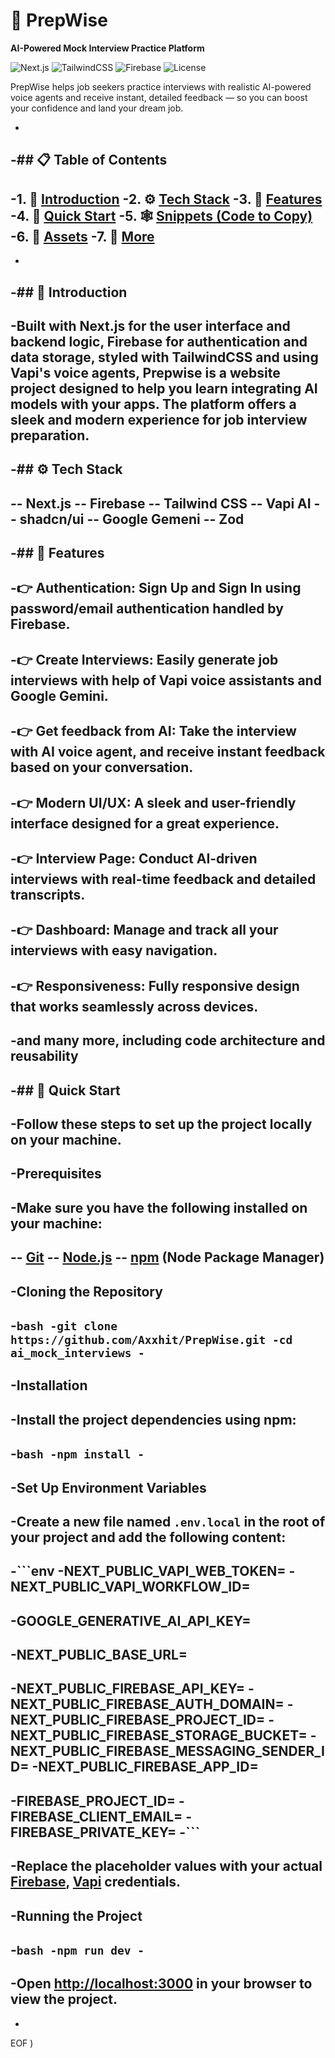 # 🎯 PrepWise

**AI-Powered Mock Interview Practice Platform**

![Next.js](https://img.shields.io/badge/Next.js-000?style=for-the-badge&logo=next.js&logoColor=white)
![TailwindCSS](https://img.shields.io/badge/Tailwind_CSS-06B6D4?style=for-the-badge&logo=tailwindcss&logoColor=white)
![Firebase](https://img.shields.io/badge/Firebase-FFCA28?style=for-the-badge&logo=firebase&logoColor=white)
![License](https://img.shields.io/github/license/yourusername/prepwise?style=for-the-badge)

PrepWise helps job seekers practice interviews with realistic AI-powered voice agents and receive instant, detailed feedback — so you can boost your confidence and land your dream job.


-
-## 📋 <a name="table">Table of Contents</a>
-
-1. 🤖 [Introduction](#introduction)
-2. ⚙️ [Tech Stack](#tech-stack)
-3. 🔋 [Features](#features)
-4. 🤸 [Quick Start](#quick-start)
-5. 🕸️ [Snippets (Code to Copy)](#snippets)
-6. 🔗 [Assets](#links)
-7. 🚀 [More](#more)
-
-
-## <a name="introduction">🤖 Introduction</a>
-
-Built with Next.js for the user interface and backend logic, Firebase for authentication and data storage, styled with TailwindCSS and using Vapi's voice agents, Prepwise is a website project designed to help you learn integrating AI models with your apps. The platform offers a sleek and modern experience for job interview preparation.
-
-## <a name="tech-stack">⚙️ Tech Stack</a>
-
-- Next.js
-- Firebase
-- Tailwind CSS
-- Vapi AI
-- shadcn/ui
-- Google Gemeni
-- Zod
-
-## <a name="features">🔋 Features</a>
-
-👉 **Authentication**: Sign Up and Sign In using password/email authentication handled by Firebase.
-
-👉 **Create Interviews**: Easily generate job interviews with help of Vapi voice assistants and Google Gemini.
-
-👉 **Get feedback from AI**: Take the interview with AI voice agent, and receive instant feedback based on your conversation.
-
-👉 **Modern UI/UX**: A sleek and user-friendly interface designed for a great experience.
-
-👉 **Interview Page**: Conduct AI-driven interviews with real-time feedback and detailed transcripts.
-
-👉 **Dashboard**: Manage and track all your interviews with easy navigation.
-
-👉 **Responsiveness**: Fully responsive design that works seamlessly across devices.
-
-and many more, including code architecture and reusability
-
-## <a name="quick-start">🤸 Quick Start</a>
-
-Follow these steps to set up the project locally on your machine.
-
-**Prerequisites**
-
-Make sure you have the following installed on your machine:
-
-- [Git](https://git-scm.com/)
-- [Node.js](https://nodejs.org/en)
-- [npm](https://www.npmjs.com/) (Node Package Manager)
-
-**Cloning the Repository**
-
-```bash
-git clone https://github.com/Axxhit/PrepWise.git
-cd ai_mock_interviews
-```
-
-**Installation**
-
-Install the project dependencies using npm:
-
-```bash
-npm install
-```
-
-**Set Up Environment Variables**
-
-Create a new file named `.env.local` in the root of your project and add the following content:
-
-```env
-NEXT_PUBLIC_VAPI_WEB_TOKEN=
-NEXT_PUBLIC_VAPI_WORKFLOW_ID=
-
-GOOGLE_GENERATIVE_AI_API_KEY=
-
-NEXT_PUBLIC_BASE_URL=
-
-NEXT_PUBLIC_FIREBASE_API_KEY=
-NEXT_PUBLIC_FIREBASE_AUTH_DOMAIN=
-NEXT_PUBLIC_FIREBASE_PROJECT_ID=
-NEXT_PUBLIC_FIREBASE_STORAGE_BUCKET=
-NEXT_PUBLIC_FIREBASE_MESSAGING_SENDER_ID=
-NEXT_PUBLIC_FIREBASE_APP_ID=
-
-FIREBASE_PROJECT_ID=
-FIREBASE_CLIENT_EMAIL=
-FIREBASE_PRIVATE_KEY=
-```
-
-Replace the placeholder values with your actual **[Firebase](https://firebase.google.com/)**, **[Vapi](https://vapi.ai/?utm_source=youtube&utm_medium=video&utm_campaign=jsmastery_recruitingpractice&utm_content=paid_partner&utm_term=recruitingpractice)** credentials.
-
-**Running the Project**
-
-```bash
-npm run dev
-```
-
-Open [http://localhost:3000](http://localhost:3000) in your browser to view the project.
-

+
EOF
)
